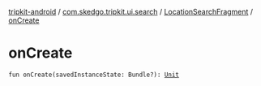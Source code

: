 [tripkit-android](../../index.md) / [com.skedgo.tripkit.ui.search](../index.md) / [LocationSearchFragment](index.md) / [onCreate](./on-create.md)

# onCreate

`fun onCreate(savedInstanceState: Bundle?): `[`Unit`](https://kotlinlang.org/api/latest/jvm/stdlib/kotlin/-unit/index.html)